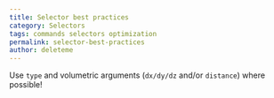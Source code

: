 ```yaml
---
title: Selector best practices
category: Selectors
tags: commands selectors optimization
permalink: selector-best-practices
author: deleteme
---
```


Use `type` and volumetric arguments (`dx/dy/dz` and/or `distance`) where possible!
